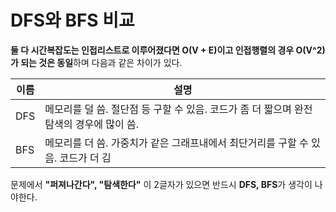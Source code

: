 # DFS와 BFS 비교

**둘 다 시간복잡도는 인접리스트로 이루어졌다면 O(V + E)이고 인접행렬의 경우 O(V^2)가 되는 것은 동일**하며 다음과 같은 차이가 있다.

| 이름 | 설명 |
|-----|-----|
|DFS|메모리를 덜 씀. 절단점 등 구할 수 있음. 코드가 좀 더 짧으며 완전탐색의 경우에 많이 씀.|
|BFS|메모리를 더 씀. 가중치가 같은 그래프내에서 최단거리를 구할 수 있음. 코드가 더 김|

문제에서 **"퍼져나간다", "탐색한다"** 이 2글자가 있으면 반드시 **DFS, BFS**가 생각이 나야한다. 